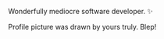 Wonderfully mediocre software developer. ✨

Profile picture was drawn by yours truly. Blep!

<!---
NipChip/NipChip is a ✨ special ✨ repository because its `README.md` (this file) appears on your GitHub profile.
You can click the Preview link to take a look at your changes.
--->
